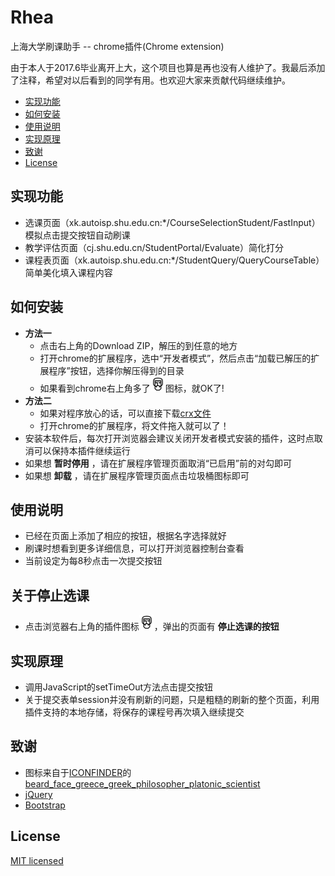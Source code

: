 # Rhea
上海大学刷课助手 -- chrome插件(Chrome extension)

由于本人于2017.6毕业离开上大，这个项目也算是再也没有人维护了。我最后添加了注释，希望对以后看到的同学有用。也欢迎大家来贡献代码继续维护。

- [实现功能](#实现功能)
- [如何安装](#如何安装)
- [使用说明](#使用说明)
- [实现原理](#实现原理)
- [致谢](#致谢)
- [License](#license)

## 实现功能
- 选课页面（xk.autoisp.shu.edu.cn:*/CourseSelectionStudent/FastInput）模拟点击提交按钮自动刷课
- 教学评估页面（cj.shu.edu.cn/StudentPortal/Evaluate）简化打分
- 课程表页面（xk.autoisp.shu.edu.cn:*/StudentQuery/QueryCourseTable）简单美化填入课程内容

## 如何安装
- __方法一__
	- 点击右上角的Download ZIP，解压的到任意的地方
	- 打开chrome的扩展程序，选中“开发者模式”，然后点击“加载已解压的扩展程序”按钮，选择你解压得到的目录
	- 如果看到chrome右上角多了![icon](icons/Aristotle_24.png)图标，就OK了!
- __方法二__
	- 如果对程序放心的话，可以直接下载[crx文件](https://github.com/alfredcai/Rhea-Shanghai-University/releases)
	- 打开chrome的扩展程序，将文件拖入就可以了！	
- 安装本软件后，每次打开浏览器会建议关闭开发者模式安装的插件，这时点取消可以保持本插件继续运行
- 如果想 __暂时停用__ ，请在扩展程序管理页面取消“已启用”前的对勾即可
- 如果想 __卸载__ ，请在扩展程序管理页面点击垃圾桶图标即可

## 使用说明
- 已经在页面上添加了相应的按钮，根据名字选择就好
- 刷课时想看到更多详细信息，可以打开浏览器控制台查看
- 当前设定为每8秒点击一次提交按钮

## __关于停止选课__
- 点击浏览器右上角的插件图标![icon](icons/Aristotle_24.png)，弹出的页面有 __停止选课的按钮__

## 实现原理
- 调用JavaScript的setTimeOut方法点击提交按钮
- 关于提交表单session并没有刷新的问题，只是粗糙的刷新的整个页面，利用插件支持的本地存储，将保存的课程号再次填入继续提交

## 致谢
- 图标来自于[ICONFINDER](https://www.iconfinder.com/)的[beard_face_greece_greek_philosopher_platonic_scientist](https://www.iconfinder.com/icons/362069/aristotle_avatar_beard_face_greece_greek_philosopher_platonic_scientist_icon)
- [jQuery](http://jquery.com)
- [Bootstrap](http://getbootstrap.com)

## License

[MIT licensed](LICENSE)
